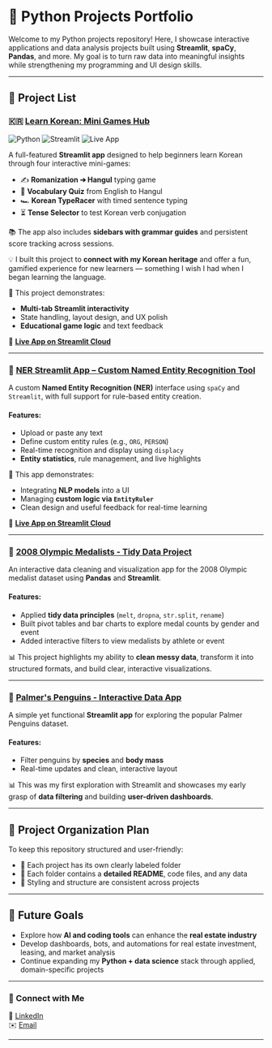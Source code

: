 # 🐍 Python Projects Portfolio

Welcome to my Python projects repository! Here, I showcase interactive applications and data analysis projects built using **Streamlit**, **spaCy**, **Pandas**, and more. My goal is to turn raw data into meaningful insights while strengthening my programming and UI design skills.

---

## 📌 Project List

### 🇰🇷 [Learn Korean: Mini Games Hub](https://github.com/GooboGobbo/Edge-Python-Portfolio/tree/main/StreamlitAppFinal)
![Python](https://img.shields.io/badge/Python-3.9%2B-blue)
![Streamlit](https://img.shields.io/badge/Built%20With-Streamlit-red)
![Live App](https://img.shields.io/badge/Live_App-Deployed-green)


A full-featured **Streamlit app** designed to help beginners learn Korean through four interactive mini-games:  
- ✍️ **Romanization ➔ Hangul** typing game  
- 📝 **Vocabulary Quiz** from English to Hangul  
- 🏎️ **Korean TypeRacer** with timed sentence typing  
- ⏳ **Tense Selector** to test Korean verb conjugation

📚 The app also includes **sidebars with grammar guides** and persistent score tracking across sessions.

💡 I built this project to **connect with my Korean heritage** and offer a fun, gamified experience for new learners — something I wish I had when I began learning the language.

🧠 This project demonstrates:
- **Multi-tab Streamlit interactivity**
- State handling, layout design, and UX polish
- **Educational game logic** and text feedback

🔗 **[Live App on Streamlit Cloud](https://hangulpractice.streamlit.app/)**

---

### 🧠 [NER Streamlit App – Custom Named Entity Recognition Tool](https://github.com/GooboGobbo/Edge-Python-Portfolio/tree/main/NERStreamlitApp)

A custom **Named Entity Recognition (NER)** interface using `spaCy` and `Streamlit`, with full support for rule-based entity creation.

#### Features:
- Upload or paste any text
- Define custom entity rules (e.g., `ORG`, `PERSON`)
- Real-time recognition and display using `displacy`
- **Entity statistics**, rule management, and live highlights

📌 This app demonstrates:
- Integrating **NLP models** into a UI
- Managing **custom logic via `EntityRuler`**
- Clean design and useful feedback for real-time learning

🔗 **[Live App on Streamlit Cloud](https://nergoobogobbo.streamlit.app/)**

---

### 🏅 [2008 Olympic Medalists - Tidy Data Project](https://github.com/GooboGobbo/Edge-Python-Portfolio/tree/main/TidyData-Project)

An interactive data cleaning and visualization app for the 2008 Olympic medalist dataset using **Pandas** and **Streamlit**.

#### Features:
- Applied **tidy data principles** (`melt`, `dropna`, `str.split`, `rename`)
- Built pivot tables and bar charts to explore medal counts by gender and event
- Added interactive filters to view medalists by athlete or event

📊 This project highlights my ability to **clean messy data**, transform it into structured formats, and build clear, interactive visualizations.

---

### 🐧 [Palmer's Penguins - Interactive Data App](https://github.com/GooboGobbo/Edge-Python-Portfolio/tree/main/basic-streamlit-app)

A simple yet functional **Streamlit app** for exploring the popular Palmer Penguins dataset.

#### Features:
- Filter penguins by **species** and **body mass**
- Real-time updates and clean, interactive layout

📊 This was my first exploration with Streamlit and showcases my early grasp of **data filtering** and building **user-driven dashboards**.

---

## 📁 Project Organization Plan

To keep this repository structured and user-friendly:
- 📂 Each project has its own clearly labeled folder
- 📜 Each folder contains a **detailed README**, code files, and any data
- 🎨 Styling and structure are consistent across projects

---

## 🚀 Future Goals

- Explore how **AI and coding tools** can enhance the **real estate industry**
- Develop dashboards, bots, and automations for real estate investment, leasing, and market analysis
- Continue expanding my **Python + data science** stack through applied, domain-specific projects

---

### 🔗 Connect with Me

📩 [LinkedIn](https://www.linkedin.com/in/jamesdedge/)  
✉️ [Email](mailto:jedge@nd.edu)

---
